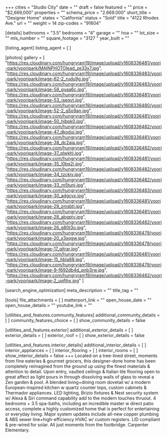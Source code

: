 +++
cities = "Studio City"
date = ""
draft = false
featured = ""
price = "$2,669,000"
properties = ""
schema_price = "2.669.000"
short_title = "Designer Home"
states = "California"
status = "Sold"
title = "4122 Rhodes Ave."
url = ""
weight = 14
zip-codes = "91604"

[details]
bathrooms = "3.5"
bedrooms = "4"
garage = ""
hoa = ""
lot_size = ""
mls_number = ""
square_footage = "3127 "
year_built = ""

[listing_agent]
listing_agent = [ ]

[photos]
gallery = [
  "https://res.cloudinary.com/hungryram19/image/upload/v1608336481/yoori-park/yooripark/MAINPHOTOlead_ze33x7.jpg",
  "https://res.cloudinary.com/hungryram19/image/upload/v1608336483/yoori-park/yooripark/image-62-2_rudu9g.jpg",
  "https://res.cloudinary.com/hungryram19/image/upload/v1608336483/yoori-park/yooripark/image-58_pyaa6c.jpg",
  "https://res.cloudinary.com/hungryram19/image/upload/v1608336481/yoori-park/yooripark/image-53_jseqvt.jpg",
  "https://res.cloudinary.com/hungryram19/image/upload/v1608336480/yoori-park/yooripark/image-52-2_g5o9an.jpg",
  "https://res.cloudinary.com/hungryram19/image/upload/v1608336481/yoori-park/yooripark/image-50_hjbpk0.jpg",
  "https://res.cloudinary.com/hungryram19/image/upload/v1608336482/yoori-park/yooripark/image-47_dkodui.jpg",
  "https://res.cloudinary.com/hungryram19/image/upload/v1608336481/yoori-park/yooripark/image-38_dc2aja.jpg",
  "https://res.cloudinary.com/hungryram19/image/upload/v1608336482/yoori-park/yooripark/image-37_qlwkhl.jpg",
  "https://res.cloudinary.com/hungryram19/image/upload/v1608336481/yoori-park/yooripark/image-35_l0bq2i.jpg",
  "https://res.cloudinary.com/hungryram19/image/upload/v1608336482/yoori-park/yooripark/image-34_tzckiy.jpg",
  "https://res.cloudinary.com/hungryram19/image/upload/v1608336482/yoori-park/yooripark/image-33_m5tunj.jpg",
  "https://res.cloudinary.com/hungryram19/image/upload/v1608336483/yoori-park/yooripark/image-30_adgcvx.jpg",
  "https://res.cloudinary.com/hungryram19/image/upload/v1608336481/yoori-park/yooripark/image-29_zmsbtl.jpg",
  "https://res.cloudinary.com/hungryram19/image/upload/v1608336481/yoori-park/yooripark/image-28_abgpty.jpg",
  "https://res.cloudinary.com/hungryram19/image/upload/v1608336482/yoori-park/yooripark/image-26_g80t3o.jpg",
  "https://res.cloudinary.com/hungryram19/image/upload/v1608336479/yoori-park/yooripark/image-20_x3xogw.jpg",
  "https://res.cloudinary.com/hungryram19/image/upload/v1608336479/yoori-park/yooripark/image-17_qjtrar.jpg",
  "https://res.cloudinary.com/hungryram19/image/upload/v1608336481/yoori-park/yooripark/image-15_hbla88.jpg",
  "https://res.cloudinary.com/hungryram19/image/upload/v1608336479/yoori-park/yooripark/image-9-f692db4d_pnb3rw.jpg",
  "https://res.cloudinary.com/hungryram19/image/upload/v1608336482/yoori-park/yooripark/image-2_uqfjhx.jpg"
]

[search_engine_optimization]
meta_description = ""
title_tag = ""

[tools]
file_attachments = [ ]
matterport_link = ""
open_house_date = ""
open_house_details = ""
youtube_link = ""

[utilities_and_features.community_features]
additional_community_details = [ ]
community_features_choice = [ ]
show_community_details = false

[utilities_and_features.exterior]
additional_exterior_details = [ ]
exterior_details = [ ]
exterior_roof = [ ]
show_exterior_details = false

[utilities_and_features.interior_details]
additional_interior_details = [ ]
interior_appliances = [ ]
interior_flooring = [ ]
interior_rooms = [ ]
show_interior_details = false
+++
Located on a tree-lined street, moments from fine eateries & gourmet grocers, this designer-done home has been completely reimagined from the ground up using the finest materials & attention to detail. Upon entry, vaulted ceilings & Italian tile flooring open to great affect as light pours in through dissolving walls of glass to reveal a Zen garden & pool. A blended living+dining room dovetail w/ a modern European-inspired kitchen w quartz counter tops, custom cabinets & Thermador appliances. LED lighting, Brizio fixtures & Nest security system w/ Alexa & Siri command capability add to the modern touches thruout. 4 bedrooms + 3.5 spa-baths, including an incredible master w direct patio access, complete a highly customized home that is perfect for entertaining or everyday living. Major system updates include all-new copper plumbing & ABS sewer line+high-efficiency HVAC w/ custom registers. LID compliant & pre-wired for solar. All just moments from the footbridge. Carpenter Elementary.
